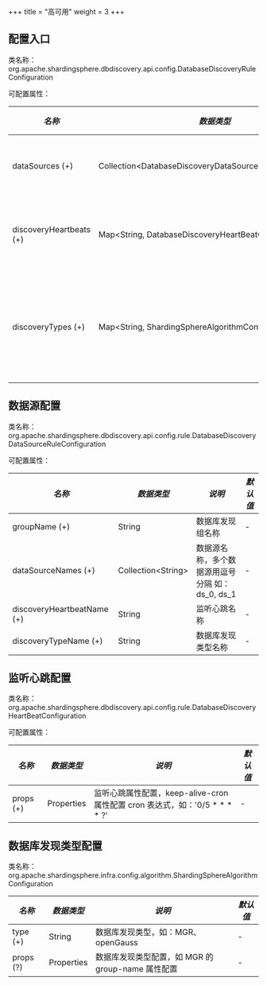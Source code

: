 +++
title = "高可用"
weight = 3
+++

## 配置入口

类名称：org.apache.shardingsphere.dbdiscovery.api.config.DatabaseDiscoveryRuleConfiguration

可配置属性：

| *名称*                      | *数据类型*                                                   | *说明*            |
| -------------------------  | ----------------------------------------------------------- | ----------------- |
| dataSources (+)            | Collection\<DatabaseDiscoveryDataSourceRuleConfiguration\>  | 数据源配置          |
| discoveryHeartbeats (+)    | Map\<String, DatabaseDiscoveryHeartBeatConfiguration\>      | 监听心跳配置        |
| discoveryTypes (+)         | Map\<String, ShardingSphereAlgorithmConfiguration\>         | 数据库发现类型配置   |

## 数据源配置

类名称：org.apache.shardingsphere.dbdiscovery.api.config.rule.DatabaseDiscoveryDataSourceRuleConfiguration

可配置属性：

| *名称*                     | *数据类型*             | *说明*                                            | *默认值*       |
| -------------------------- | -------------------- | ------------------------------------------------- | ------------- |
| groupName (+)              | String               | 数据库发现组名称                                    | -             |
| dataSourceNames (+)        | Collection\<String\> | 数据源名称，多个数据源用逗号分隔 如：ds_0, ds_1        | -             |
| discoveryHeartbeatName (+) | String               | 监听心跳名称                                        | -             |
| discoveryTypeName (+)      | String               | 数据库发现类型名称                                   | -             |

## 监听心跳配置

类名称：org.apache.shardingsphere.dbdiscovery.api.config.rule.DatabaseDiscoveryHeartBeatConfiguration

可配置属性：

| *名称*                     | *数据类型*             | *说明*                                                                 | *默认值*       |
| -------------------------- | -------------------- | ---------------------------------------------------------------------- | ------------- |
| props (+)                  | Properties           | 监听心跳属性配置，keep-alive-cron 属性配置 cron 表达式，如：'0/5 * * * * ?'  | -             |

## 数据库发现类型配置

类名称：org.apache.shardingsphere.infra.config.algorithm.ShardingSphereAlgorithmConfiguration

| *名称*                     | *数据类型*             | *说明*                                                                 | *默认值*       |
| -------------------------- | -------------------- | ---------------------------------------------------------------------- | ------------- |
| type (+)                   | String               | 数据库发现类型，如：MGR、openGauss                                       | -             |
| props (?)                  | Properties           | 数据库发现类型配置，如 MGR 的 group-name 属性配置                          | -             |

